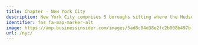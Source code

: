 ```yaml
---
title: Chapter - New York City
description: New York City comprises 5 boroughs sitting where the Hudson River meets the Atlantic Ocean.
identifier: fas fa-map-marker-alt
image: https://amp.businessinsider.com/images/5ad8c04d38e2fc2b008b497b-2732-1366.jpg
url: /nyc/
---
```

